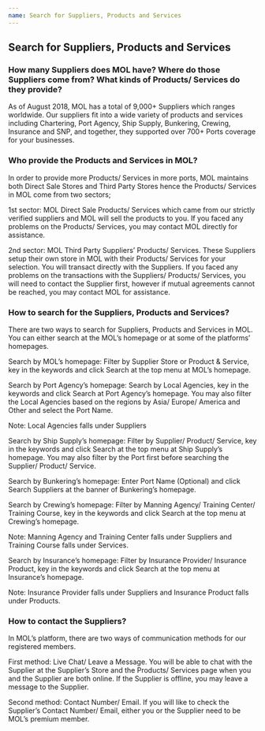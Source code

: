 ```yaml
---
name: Search for Suppliers, Products and Services
---
```


## Search for Suppliers, Products and Services

###  How many Suppliers does MOL have? Where do those Suppliers come from? What kinds of Products/ Services do they provide?  
As of August 2018, MOL has a total of 9,000+ Suppliers which ranges worldwide. Our suppliers fit into a wide variety of products and services including Chartering, Port Agency, Ship Supply, Bunkering, Crewing, Insurance and SNP, and together, they supported over 700+ Ports coverage for your businesses. 

### Who provide the Products and Services in MOL?
In order to provide more Products/ Services in more ports, MOL maintains both Direct Sale Stores and Third Party Stores hence the Products/ Services in MOL come from two sectors; 

1st sector: MOL Direct Sale Products/ Services which came from our strictly verified suppliers and MOL will sell the products to you. If you faced any problems on the Products/ Services, you may contact MOL directly for assistance.

2nd sector: MOL Third Party Suppliers’ Products/ Services. These Suppliers setup their own store in MOL with their Products/ Services for your selection. You will transact directly with the Suppliers. If you faced any problems on the transactions with the Suppliers/ Products/ Services, you will need to contact the Supplier first, however if mutual agreements cannot be reached, you may contact MOL for assistance.  

### How to search for the Suppliers, Products and Services?

There are two ways to search for Suppliers, Products and Services in MOL. You can either search at the MOL’s homepage or at some of the platforms’ homepages.

Search by MOL’s homepage: Filter by Supplier Store or Product & Service, key in the keywords and click Search at the top menu at MOL’s homepage.

Search by Port Agency’s homepage: Search by Local Agencies, key in the keywords and click Search at Port Agency’s homepage. You may also filter the Local Agencies based on the regions by Asia/ Europe/ America and Other and select the Port Name.

Note: Local Agencies falls under Suppliers 

Search by Ship Supply’s homepage: Filter by Supplier/ Product/ Service, key in the keywords and click Search at the top menu at Ship Supply’s homepage. You may also filter by the Port first before searching the Supplier/ Product/ Service.

Search by Bunkering’s homepage: Enter Port Name (Optional) and click Search Suppliers at the banner of Bunkering’s homepage. 

Search by Crewing’s homepage: Filter by Manning Agency/ Training Center/ Training Course, key in the keywords and click Search at the top menu at Crewing’s homepage. 

Note: Manning Agency and Training Center falls under Suppliers and Training Course falls under Services.

Search by Insurance’s homepage: Filter by Insurance Provider/ Insurance Product, key in the keywords and click Search at the top menu at Insurance’s homepage. 

Note: Insurance Provider falls under Suppliers and Insurance Product falls under Products.

###	How to contact the Suppliers?

In MOL’s platform, there are two ways of communication methods for our registered members. 

First method: Live Chat/ Leave a Message. You will be able to chat with the Supplier at the Supplier’s Store and the Products/ Services page when you and the Supplier are both online. If the Supplier is offline, you may leave a message to the Supplier.

Second method: Contact Number/ Email. If you will like to check the Supplier’s Contact Number/ Email, either you or the Supplier need to be MOL’s premium member.

